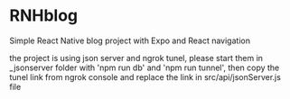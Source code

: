 # RNHblog
Simple React Native blog project with Expo and React navigation

the project is using json server and ngrok tunel, please start them in _jsonserver folder with  'npm run db' and 'npm run tunnel',
then copy the tunel link from ngrok console and replace the link in src/api/jsonServer.js file
